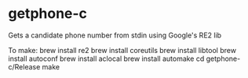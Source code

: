 # getphone-c
Gets a candidate phone number from stdin using Google's RE2 lib

To make:
brew install re2
brew install coreutils
brew install libtool
brew install autoconf
brew install aclocal
brew install automake
cd getphone-c/Release
make
